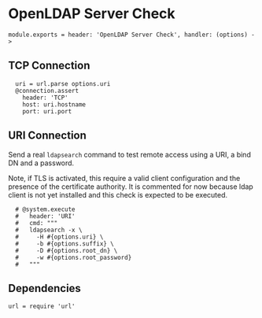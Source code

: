 
#  OpenLDAP Server Check

    module.exports = header: 'OpenLDAP Server Check', handler: (options) ->

## TCP Connection

      uri = url.parse options.uri 
      @connection.assert
        header: 'TCP'
        host: uri.hostname
        port: uri.port

## URI Connection

Send a real `ldapsearch` command to test remote access using a URI, a bind DN
and a password.

Note, if TLS is activated, this require a valid client configuration and the 
presence of the certificate authority. It is commented for now because ldap 
client is not yet installed and this check is expected to be executed.

      # @system.execute
      #   header: 'URI'
      #   cmd: """
      #   ldapsearch -x \
      #     -H #{options.uri} \
      #     -b #{options.suffix} \
      #     -D #{options.root_dn} \
      #     -w #{options.root_password}
      #   """

## Dependencies

    url = require 'url'

